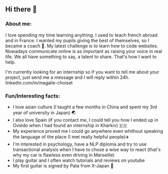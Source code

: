 ## Hi there 👋
### About me:
I love spending my time learning anything.
I used to teach french abroad and in France. I wanted my pupils giving the best of themselves, so I became a coach :muscle:. My latest challenge is to learn how to code websites. Nowadays communicate online is as important as raising your voice in real life. We all have something to say, a talent to share. That's how I want to help.

<Enter> I'm currently looking for an internship so if you want to tell me about your project, just send me a message and I will reply within 24h. linkedin.com/in/magalie-choiset
  
 ### Fun/Interesting facts: 
* I love asian culture (I taught a few months in China and spent my 3rd year of university in Japan)  :earth_asia:
* I also love Spain (if you contact me, I could tell you how I ended up in Oviedo when I had found an internship in Kharkiv) 🇪🇸
* My experience proved me I could go anywhere even whithout speaking the language of the place (I met really helpful people):airplane:
* I'm interested in psychology, have a NLP diploma and try to use transactional analysis when I have to chose a wise way to react (that's why my car is flawless even driving in Marseille)
* I play guitar and I often watch tutorials and reviews on youtube 
* My first guitar is signed by Pata from X-Japan :metal:

